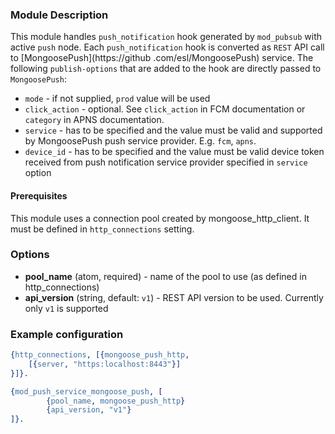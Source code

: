 ### Module Description
This module handles `push_notification` hook generated by `mod_pubsub` with active `push` node.
Each `push_notification` hook is converted as `REST` API call to [MongoosePush](https://github
.com/esl/MongoosePush) service. The following `publish-options` that are added to the hook are directly
passed to `MongoosePush`:
- `mode` - if not supplied, `prod` value will be used
- `click_action` - optional. See `click_action` in FCM documentation or `category` in APNS documentation.
- `service` - has to be specified and the value must be valid and supported by MongoosePush push service provider. E.g. `fcm`, `apns`.
- `device_id` - has to be specified and the value must be valid device token received from push notification service provider specified in `service` option

#### Prerequisites

This module uses a connection pool created by mongoose_http_client. It must be defined
in `http_connections` setting.

### Options

* **pool_name** (atom, required) - name of the pool to use (as defined in http_connections)
* **api_version** (string, default: `v1`) - REST API version to be used. Currently only `v1` is
supported

### Example configuration

```Erlang
{http_connections, [{mongoose_push_http,
    [{server, "https:localhost:8443"}]
}]}.

{mod_push_service_mongoose_push, [
        {pool_name, mongoose_push_http}
        {api_version, "v1"}
]}.
```
